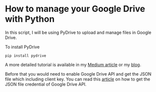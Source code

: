# How to manage your Google Drive with Python

In this script, I will be using PyDrive to upload and manage files in Google Drive. 

To install PyDrive
```
pip install pydrive
```


A more detailed tutorial is available in my [Medium article](https://medium.com/@chingjunetao/how-to-manage-files-in-google-drive-with-python-d26471d91ecd) or my [blog](https://chingjunetao.github.io//learning/manage-google-drive-with-python/).

Before that you would need to enable Google Drive API and get the JSON file which including client key. 
You can read this [article](https://medium.com/@chingjunetao/simple-way-to-access-to-google-service-api-a22f4251bb52) on how to get the JSON file credential of Google Drive API. 

